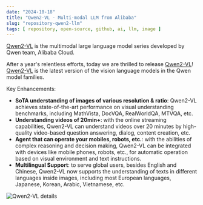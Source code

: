 ```yaml
---
date: "2024-10-18"
title: "Qwen2-VL - Multi-modal LLM from Alibaba"
slug: "repository-qwen2-llm"
tags: [ repository, open-source, github, ai, llm, image ]
---
```




[Qwen2-VL][1] is the multimodal large language model series developed by Qwen team, Alibaba Cloud.

After a year's relentless efforts, today we are thrilled to release [Qwen2-VL][1]! [Qwen2-VL][1] is the latest version of the vision language models in the Qwen model families.

Key Enhancements:

* **SoTA understanding of images of various resolution & ratio**: Qwen2-VL achieves state-of-the-art performance on visual understanding benchmarks, including MathVista, DocVQA, RealWorldQA, MTVQA, etc.
* **Understanding videos of 20min+**: with the online streaming capabilities, Qwen2-VL can understand videos over 20 minutes by high-quality video-based question answering, dialog, content creation, etc.
* **Agent that can operate your mobiles, robots, etc.**: with the abilities of complex reasoning and decision making, Qwen2-VL can be integrated with devices like mobile phones, robots, etc., for automatic operation based on visual environment and text instructions.
* **Multilingual Support**: to serve global users, besides English and Chinese, Qwen2-VL now supports the understanding of texts in different languages inside images, including most European languages, Japanese, Korean, Arabic, Vietnamese, etc.

![Qwen2-VL details][2]



  [1]: https://github.com/QwenLM/Qwen2-VL
  [2]: https://camo.githubusercontent.com/a98a801cab554fd20099a2c3fcce4597f45866b31f5d78f391c91196f4a3e57e/68747470733a2f2f7169616e77656e2d7265732e6f73732d616363656c65726174652d6f766572736561732e616c6979756e63732e636f6d2f5177656e322d564c2f7177656e325f766c5f6672616d65776f726b2e6a7067
